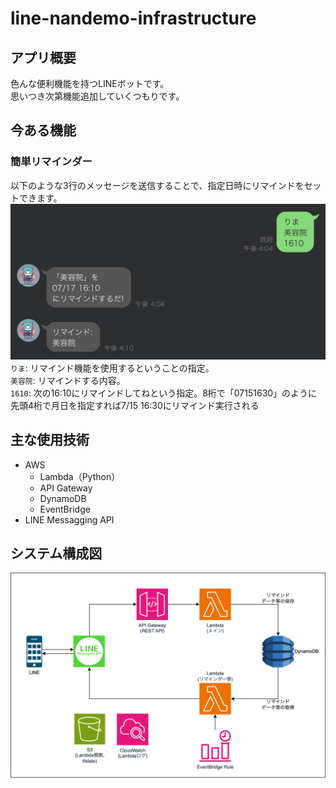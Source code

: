 # line-nandemo-infrastructure

## アプリ概要
色んな便利機能を持つLINEボットです。<br>
思いつき次第機能追加していくつもりです。

## 今ある機能
### 簡単リマインダー
以下のような3行のメッセージを送信することで、指定日時にリマインドをセットできます。<br>
![リマインダーチャット](./images/readme/reminder.png "リマインダーチャット")
`りま`: リマインド機能を使用するということの指定。<br>
`美容院`: リマインドする内容。<br>
`1610`: 次の16:10にリマインドしてねという指定。8桁で「07151630」のように先頭4桁で月日を指定すれば7/15 16:30にリマインド実行される<br>

## 主な使用技術
- AWS
  - Lambda（Python）
  - API Gateway
  - DynamoDB
  - EventBridge
- LINE Messagging API

## システム構成図
![システム構成図](./images/readme/aws_system.png "システム構成図")
